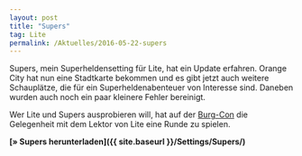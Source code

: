 ```yaml
---
layout: post
title: "Supers"
tag: Lite
permalink: /Aktuelles/2016-05-22-supers
---
```


Supers, mein Superheldensetting für Lite, hat ein Update erfahren. Orange City hat nun eine Stadtkarte bekommen und es gibt jetzt auch weitere Schauplätze, die für ein Superheldenabenteuer von Interesse sind. Daneben wurden auch noch ein paar kleinere Fehler bereinigt.

Wer Lite und Supers ausprobieren will, hat auf der [Burg-Con](http://www.easy-con.org/convention/viewevent/BC25/933) die Gelegenheit mit dem Lektor von Lite eine Runde zu spielen.

**[&raquo; Supers herunterladen]({{ site.baseurl }}/Settings/Supers/)**
